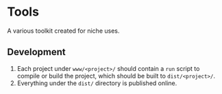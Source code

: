 # Tools
A various toolkit created for niche uses.

## Development
1. Each project under `www/<project>/` should contain a `run` script to compile or build the project, which should be built to `dist/<project>/`.
1. Everything under the `dist/` directory is published online.